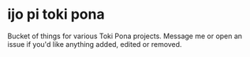 # ijo pi toki pona
Bucket of things for various Toki Pona projects.
Message me or open an issue if you'd like anything added, edited or removed.
